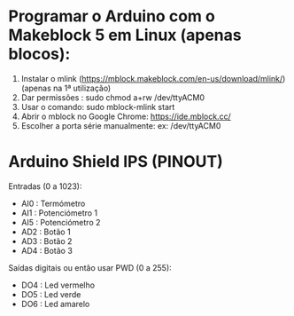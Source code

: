 # Programar o Arduino com o Makeblock 5 em Linux (apenas blocos):

1. Instalar o mlink (https://mblock.makeblock.com/en-us/download/mlink/) (apenas na 1ª utilização)
2. Dar permissões : sudo chmod a+rw /dev/ttyACM0
3. Usar o comando: sudo mblock-mlink start
4. Abrir o mblock no Google Chrome: https://ide.mblock.cc/
5. Escolher a porta série manualmente: ex: /dev/ttyACM0


# Arduino Shield IPS (PINOUT)

Entradas (0 a 1023):
- AI0 : Termómetro
- AI1 : Potenciómetro 1
- AI5 : Potenciómetro 2
- AD2 : Botão 1
- AD3 : Botão 2
- AD4 : Botão 3

Saídas digitais ou então usar PWD (0 a 255):

- DO4 : Led vermelho
- DO5 : Led verde
- DO6 : Led amarelo


